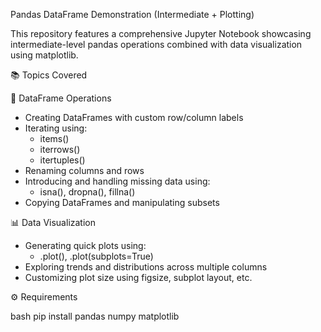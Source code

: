  Pandas DataFrame Demonstration (Intermediate + Plotting)

This repository features a comprehensive Jupyter Notebook showcasing intermediate-level pandas operations combined with data visualization using matplotlib.

 📚 Topics Covered

 🧱 DataFrame Operations
- Creating DataFrames with custom row/column labels
- Iterating using:
  - items()
  - iterrows()
  - itertuples()
- Renaming columns and rows
- Introducing and handling missing data using:
  - isna(), dropna(), fillna()
- Copying DataFrames and manipulating subsets

 📊 Data Visualization
- Generating quick plots using:
  - .plot(), .plot(subplots=True)
- Exploring trends and distributions across multiple columns
- Customizing plot size using figsize, subplot layout, etc.

 ⚙️ Requirements

bash
pip install pandas numpy matplotlib
